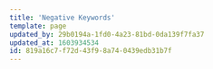 ```yaml
---
title: 'Negative Keywords'
template: page
updated_by: 29b0194a-1fd0-4a23-81bd-0da139f7fa37
updated_at: 1603934534
id: 819a16c7-f72d-43f9-8a74-0439edb31b7f
---
```

